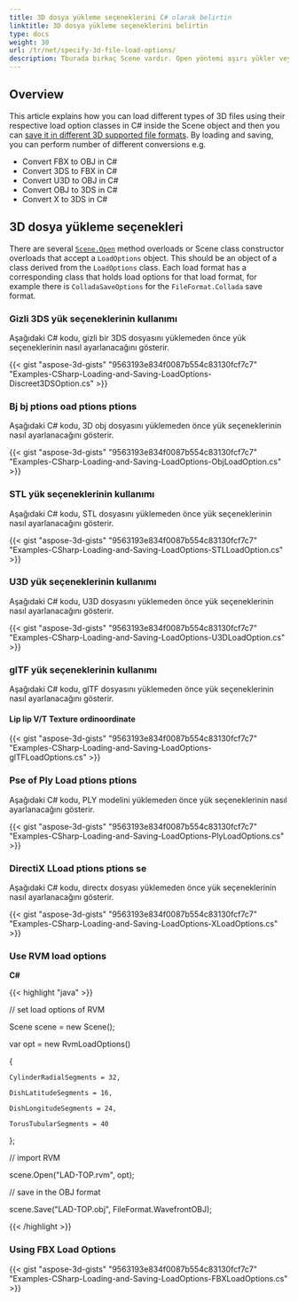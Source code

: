 ```yaml
---
title: 3D dosya yükleme seçeneklerini C# olarak belirtin
linktitle: 3D dosya yükleme seçeneklerini belirtin
type: docs
weight: 30
url: /tr/net/specify-3d-file-load-options/
description: Tburada birkaç Scene vardır. Open yöntemi aşırı yükler veya bir Load. ptions nesnesini kabul eden aşırı yükler. Each yük formatı, bu yük formatı için yük seçeneklerini tutan ilgili bir sınıfa sahiptir.
---
```

##  **Overview**

This article explains how you can load different types of 3D files using their respective load option classes in C# inside the Scene object and then you can [save it in different 3D supported file formats](https://docs.aspose.com/3d/net/specify-3d-file-save-options/). By loading and saving, you can perform number of different conversions e.g.

- Convert FBX to OBJ in C#
- Convert 3DS to FBX in C#
- Convert U3D to OBJ in C#
- Convert OBJ to 3DS in C#
- Convert X to 3DS in C#

##  **3D dosya yükleme seçenekleri**
There are several [`Scene.Open`](https://reference.aspose.com/3d/net/aspose.threed/scene) method overloads or Scene class constructor overloads that accept a `LoadOptions` object. This should be an object of a class derived from the `LoadOptions` class. Each load format has a corresponding class that holds load options for that load format, for example there is `ColladaSaveOptions` for the `FileFormat.Collada` save format.
###  **Gizli 3DS yük seçeneklerinin kullanımı**
Aşağıdaki C# kodu, gizli bir 3DS dosyasını yüklemeden önce yük seçeneklerinin nasıl ayarlanacağını gösterir.

{{< gist "aspose-3d-gists" "9563193e834f0087b554c83130fcf7c7" "Examples-CSharp-Loading-and-Saving-LoadOptions-Discreet3DSOption.cs" >}}
###  **Bj bj ptions oad ptions ptions**
Aşağıdaki C# kodu, 3D obj dosyasını yüklemeden önce yük seçeneklerinin nasıl ayarlanacağını gösterir.

{{< gist "aspose-3d-gists" "9563193e834f0087b554c83130fcf7c7" "Examples-CSharp-Loading-and-Saving-LoadOptions-ObjLoadOption.cs" >}}
###  **STL yük seçeneklerinin kullanımı**
Aşağıdaki C# kodu, STL dosyasını yüklemeden önce yük seçeneklerinin nasıl ayarlanacağını gösterir.

{{< gist "aspose-3d-gists" "9563193e834f0087b554c83130fcf7c7" "Examples-CSharp-Loading-and-Saving-LoadOptions-STLLoadOption.cs" >}}
###  **U3D yük seçeneklerinin kullanımı**
Aşağıdaki C# kodu, U3D dosyasını yüklemeden önce yük seçeneklerinin nasıl ayarlanacağını gösterir.

{{< gist "aspose-3d-gists" "9563193e834f0087b554c83130fcf7c7" "Examples-CSharp-Loading-and-Saving-LoadOptions-U3DLoadOption.cs" >}}
###  **glTF yük seçeneklerinin kullanımı**
Aşağıdaki C# kodu, glTF dosyasını yüklemeden önce yük seçeneklerinin nasıl ayarlanacağını gösterir.
####  **Lip lip V/T Texture ordinoordinate**
{{< gist "aspose-3d-gists" "9563193e834f0087b554c83130fcf7c7" "Examples-CSharp-Loading-and-Saving-LoadOptions-glTFLoadOptions.cs" >}}
###  **Pse of Ply Load ptions ptions**
Aşağıdaki C# kodu, PLY modelini yüklemeden önce yük seçeneklerinin nasıl ayarlanacağını gösterir.

{{< gist "aspose-3d-gists" "9563193e834f0087b554c83130fcf7c7" "Examples-CSharp-Loading-and-Saving-LoadOptions-PlyLoadOptions.cs" >}}
###  **DirectiX LLoad ptions ptions se**
Aşağıdaki C# kodu, directx dosyası yüklemeden önce yük seçeneklerinin nasıl ayarlanacağını gösterir.

{{< gist "aspose-3d-gists" "9563193e834f0087b554c83130fcf7c7" "Examples-CSharp-Loading-and-Saving-LoadOptions-XLoadOptions.cs" >}}
###  **Use RVM load options**
**C#**

{{< highlight "java" >}}

 // set load options of RVM

Scene scene = new Scene();

var opt = new RvmLoadOptions()

{

    CylinderRadialSegments = 32,

    DishLatitudeSegments = 16,

    DishLongitudeSegments = 24,

    TorusTubularSegments = 40

};

// import RVM

scene.Open("LAD-TOP.rvm", opt);

// save in the OBJ format

scene.Save("LAD-TOP.obj", FileFormat.WavefrontOBJ);

{{< /highlight >}}
###  **Using FBX Load Options**
{{< gist "aspose-3d-gists" "9563193e834f0087b554c83130fcf7c7" "Examples-CSharp-Loading-and-Saving-LoadOptions-FBXLoadOptions.cs" >}}
